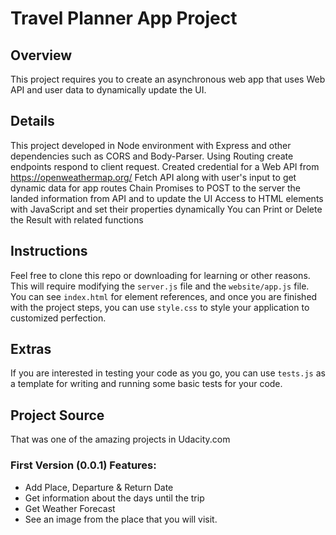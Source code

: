 # Travel Planner App Project

## Overview
This project requires you to create an asynchronous web app that uses Web API and user data to dynamically update the UI. 

## Details   
This project developed in Node environment with Express and other dependencies such as CORS and Body-Parser. 
Using Routing create endpoints respond to client request. 
Created credential for a Web API from https://openweathermap.org/
Fetch API along with user's input to get dynamic data for app routes
Chain Promises to POST to the server the landed information from API and to update the UI 
Access to HTML elements with JavaScript and set their properties dynamically
You can Print or Delete the Result with related functions 


## Instructions
Feel free to clone this repo or downloading for learning or other reasons. This will require modifying the `server.js` file and the `website/app.js` file. You can see `index.html` for element references, and once you are finished with the project steps, you can use `style.css` to style your application to customized perfection.

## Extras
If you are interested in testing your code as you go, you can use `tests.js` as a template for writing and running some basic tests for your code.

## Project Source 
That was one of the amazing projects in Udacity.com 

### First Version (0.0.1) Features: 
- Add Place, Departure & Return Date
- Get information about the days until the trip 
- Get Weather Forecast
- See an image from the place that you will visit.  
